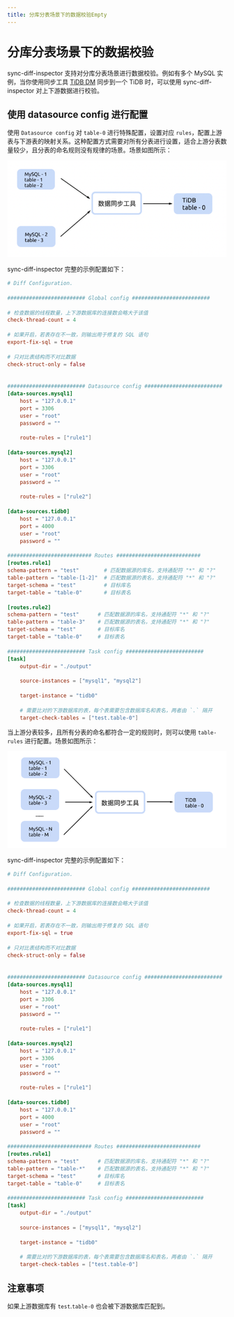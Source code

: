 ```yaml
---
title: 分库分表场景下的数据校验Empty
---
```


# 分库分表场景下的数据校验

sync-diff-inspector 支持对分库分表场景进行数据校验。例如有多个 MySQL 实例，当你使用同步工具 [TiDB DM](/dm/dm-overview.md) 同步到一个 TiDB 时，可以使用 sync-diff-inspector 对上下游数据进行校验。

## 使用 datasource config 进行配置

使用 `Datasource config` 对 `table-0` 进行特殊配置，设置对应 `rules`，配置上游表与下游表的映射关系。这种配置方式需要对所有分表进行设置，适合上游分表数量较少，且分表的命名规则没有规律的场景。场景如图所示：

![shard-table-sync-1](/media/shard-table-sync-1.png)

sync-diff-inspector 完整的示例配置如下：

```toml
# Diff Configuration.

######################### Global config #########################

# 检查数据的线程数量，上下游数据库的连接数会略大于该值
check-thread-count = 4

# 如果开启，若表存在不一致，则输出用于修复的 SQL 语句
export-fix-sql = true

# 只对比表结构而不对比数据
check-struct-only = false


######################### Datasource config #########################
[data-sources.mysql1]
    host = "127.0.0.1"
    port = 3306
    user = "root"
    password = ""

    route-rules = ["rule1"]

[data-sources.mysql2]
    host = "127.0.0.1"
    port = 3306
    user = "root"
    password = ""

    route-rules = ["rule2"]

[data-sources.tidb0]
    host = "127.0.0.1"
    port = 4000
    user = "root"
    password = ""

########################### Routes ###########################
[routes.rule1]
schema-pattern = "test"        # 匹配数据源的库名，支持通配符 "*" 和 "?"
table-pattern = "table-[1-2]"  # 匹配数据源的表名，支持通配符 "*" 和 "?"
target-schema = "test"         # 目标库名
target-table = "table-0"       # 目标表名

[routes.rule2]
schema-pattern = "test"      # 匹配数据源的库名，支持通配符 "*" 和 "?"
table-pattern = "table-3"    # 匹配数据源的表名，支持通配符 "*" 和 "?"
target-schema = "test"       # 目标库名
target-table = "table-0"     # 目标表名

######################### Task config #########################
[task]
    output-dir = "./output"

    source-instances = ["mysql1", "mysql2"]

    target-instance = "tidb0"

    # 需要比对的下游数据库的表，每个表需要包含数据库名和表名，两者由 `.` 隔开
    target-check-tables = ["test.table-0"]
```

当上游分表较多，且所有分表的命名都符合一定的规则时，则可以使用 `table-rules` 进行配置。场景如图所示：

![shard-table-sync-2](/media/shard-table-sync-2.png)

sync-diff-inspector 完整的示例配置如下：

```toml
# Diff Configuration.

######################### Global config #########################

# 检查数据的线程数量，上下游数据库的连接数会略大于该值
check-thread-count = 4

# 如果开启，若表存在不一致，则输出用于修复的 SQL 语句
export-fix-sql = true

# 只对比表结构而不对比数据
check-struct-only = false


######################### Datasource config #########################
[data-sources.mysql1]
    host = "127.0.0.1"
    port = 3306
    user = "root"
    password = ""

    route-rules = ["rule1"]

[data-sources.mysql2]
    host = "127.0.0.1"
    port = 3306
    user = "root"
    password = ""

    route-rules = ["rule1"]

[data-sources.tidb0]
    host = "127.0.0.1"
    port = 4000
    user = "root"
    password = ""

########################### Routes ###########################
[routes.rule1]
schema-pattern = "test"      # 匹配数据源的库名，支持通配符 "*" 和 "?"
table-pattern = "table-*"    # 匹配数据源的表名，支持通配符 "*" 和 "?"
target-schema = "test"       # 目标库名
target-table = "table-0"     # 目标表名

######################### Task config #########################
[task]
    output-dir = "./output"

    source-instances = ["mysql1", "mysql2"]

    target-instance = "tidb0"

    # 需要比对的下游数据库的表，每个表需要包含数据库名和表名，两者由 `.` 隔开
    target-check-tables = ["test.table-0"]
```

## 注意事项

如果上游数据库有 `test`.`table-0` 也会被下游数据库匹配到。